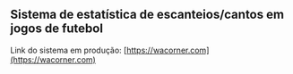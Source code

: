 ## Sistema de estatística de escanteios/cantos em jogos de futebol
Link do sistema em produção: [https://wacorner.com](https://wacorner.com)
